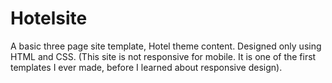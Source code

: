 # Hotelsite
A basic three page site template, Hotel theme  content. Designed only using HTML and CSS. (This site is not responsive for mobile. It is one of the first templates I ever made, before I learned about responsive design).
